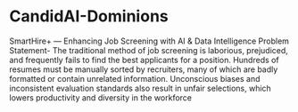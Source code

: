 # CandidAI-Dominions
SmartHire+ — Enhancing Job Screening with AI & Data Intelligence
Problem Statement- The traditional method of job screening is laborious, prejudiced, and frequently fails to find the best applicants for a position. Hundreds of resumes must be manually sorted by recruiters, many of which are badly formatted or contain unrelated information. Unconscious biases and inconsistent evaluation standards also result in unfair selections, which lowers productivity and diversity in the workforce
